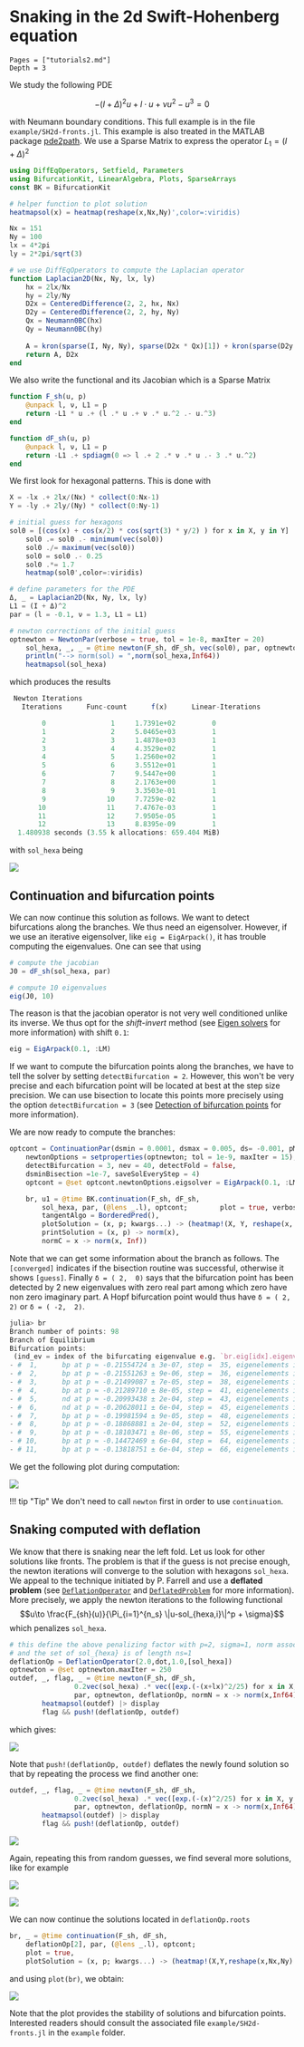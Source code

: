 # Snaking in the 2d Swift-Hohenberg equation

```@contents
Pages = ["tutorials2.md"]
Depth = 3
```

We study the following PDE

$$-(I+\Delta)^2 u+l\cdot u +\nu u^2-u^3 = 0$$

with Neumann boundary conditions. This full example is in the file `example/SH2d-fronts.jl`. This example is also treated in the MATLAB package [pde2path](http://www.staff.uni-oldenburg.de/hannes.uecker/pde2path/). We use a Sparse Matrix to express the operator $L_1=(I+\Delta)^2$

```julia
using DiffEqOperators, Setfield, Parameters
using BifurcationKit, LinearAlgebra, Plots, SparseArrays
const BK = BifurcationKit

# helper function to plot solution
heatmapsol(x) = heatmap(reshape(x,Nx,Ny)',color=:viridis)

Nx = 151
Ny = 100
lx = 4*2pi
ly = 2*2pi/sqrt(3)

# we use DiffEqOperators to compute the Laplacian operator
function Laplacian2D(Nx, Ny, lx, ly)
	hx = 2lx/Nx
	hy = 2ly/Ny
	D2x = CenteredDifference(2, 2, hx, Nx)
	D2y = CenteredDifference(2, 2, hy, Ny)
	Qx = Neumann0BC(hx)
	Qy = Neumann0BC(hy)
	
	A = kron(sparse(I, Ny, Ny), sparse(D2x * Qx)[1]) + kron(sparse(D2y * Qy)[1], sparse(I, Nx, Nx))
	return A, D2x
end
```
We also write the functional and its Jacobian which is a Sparse Matrix

```julia
function F_sh(u, p)
	@unpack l, ν, L1 = p
	return -L1 * u .+ (l .* u .+ ν .* u.^2 .- u.^3)
end

function dF_sh(u, p)
	@unpack l, ν, L1 = p
	return -L1 .+ spdiagm(0 => l .+ 2 .* ν .* u .- 3 .* u.^2)
end
```

We first look for hexagonal patterns. This is done with

```julia
X = -lx .+ 2lx/(Nx) * collect(0:Nx-1)
Y = -ly .+ 2ly/(Ny) * collect(0:Ny-1)

# initial guess for hexagons
sol0 = [(cos(x) + cos(x/2) * cos(sqrt(3) * y/2) ) for x in X, y in Y]
	sol0 .= sol0 .- minimum(vec(sol0))
	sol0 ./= maximum(vec(sol0))
	sol0 = sol0 .- 0.25
	sol0 .*= 1.7
	heatmap(sol0',color=:viridis)

# define parameters for the PDE
Δ, _ = Laplacian2D(Nx, Ny, lx, ly)
L1 = (I + Δ)^2
par = (l = -0.1, ν = 1.3, L1 = L1)

# newton corrections of the initial guess
optnewton = NewtonPar(verbose = true, tol = 1e-8, maxIter = 20)
	sol_hexa, _, _ = @time newton(F_sh, dF_sh, vec(sol0), par, optnewton)
	println("--> norm(sol) = ",norm(sol_hexa,Inf64))
	heatmapsol(sol_hexa)
```
which produces the results

```julia
 Newton Iterations 
   Iterations      Func-count      f(x)      Linear-Iterations

        0                1     1.7391e+02         0
        1                2     5.0465e+03         1
        2                3     1.4878e+03         1
        3                4     4.3529e+02         1
        4                5     1.2560e+02         1
        5                6     3.5512e+01         1
        6                7     9.5447e+00         1
        7                8     2.1763e+00         1
        8                9     3.3503e-01         1
        9               10     7.7259e-02         1
       10               11     7.4767e-03         1
       11               12     7.9505e-05         1
       12               13     8.8395e-09         1
  1.480938 seconds (3.55 k allocations: 659.404 MiB)
```

with `sol_hexa` being

![](sh2dhexa.png)

## Continuation and bifurcation points

We can now continue this solution as follows. We want to detect bifurcations along the branches. We thus need an eigensolver. However, if we use an iterative eigensolver, like `eig = EigArpack()`, it has trouble computing the eigenvalues. One can see that using 

```julia
# compute the jacobian
J0 = dF_sh(sol_hexa, par)

# compute 10 eigenvalues
eig(J0, 10)
```

The reason is that the jacobian operator is not very well conditioned unlike its inverse. We thus opt for the *shift-invert* method (see [Eigen solvers](@ref) for more information) with shift `0.1`:

```julia
eig = EigArpack(0.1, :LM)
```

If we want to compute the bifurcation points along the branches, we have to tell the solver by setting `detectBifurcation = 2`. However, this won't be very precise and each bifurcation point will be located at best at the step size precision. We can use bisection to locate this points more precisely using the option `detectBifurcation = 3` (see [Detection of bifurcation points](@ref) for more information).

We are now ready to compute the branches:

```julia
optcont = ContinuationPar(dsmin = 0.0001, dsmax = 0.005, ds= -0.001, pMax = 0.00, pMin = -1.0,
	newtonOptions = setproperties(optnewton; tol = 1e-9, maxIter = 15), maxSteps = 125,
	detectBifurcation = 3, nev = 40, detectFold = false, 
	dsminBisection =1e-7, saveSolEveryStep = 4)
	optcont = @set optcont.newtonOptions.eigsolver = EigArpack(0.1, :LM)

	br, u1 = @time BK.continuation(F_sh, dF_sh,
		sol_hexa, par, (@lens _.l), optcont;		plot = true, verbosity = 3,
		tangentAlgo = BorderedPred(),
		plotSolution = (x, p; kwargs...) -> (heatmap!(X, Y, reshape(x, Nx, Ny)'; color=:viridis, label="", kwargs...);ylims!(-1,1,subplot=4);xlims!(-.5,.3,subplot=4)),
		printSolution = (x, p) -> norm(x),
		normC = x -> norm(x, Inf))
```

Note that we can get some information about the branch as follows. The `[converged]` indicates if the bisection routine was successful, otherwise it shows `[guess]`. Finally `δ = ( 2,  0)` says that the bifurcation point has been detected by 2 new eigenvalues with zero real part among which zero have non zero imaginary part. A Hopf bifurcation point would thus have `δ = ( 2,  2)` or `δ = ( -2,  2)`.

```julia
julia> br
Branch number of points: 98
Branch of Equilibrium
Bifurcation points:
 (ind_ev = index of the bifurcating eigenvalue e.g. `br.eig[idx].eigenvals[ind_ev]`)
- #  1,      bp at p ≈ -0.21554724 ± 3e-07, step =  35, eigenelements in eig[ 36], ind_ev =   1 [converged], δ = ( 1,  0)
- #  2,      bp at p ≈ -0.21551263 ± 9e-06, step =  36, eigenelements in eig[ 37], ind_ev =   2 [converged], δ = ( 1,  0)
- #  3,      bp at p ≈ -0.21499087 ± 7e-05, step =  38, eigenelements in eig[ 39], ind_ev =   3 [converged], δ = ( 1,  0)
- #  4,      bp at p ≈ -0.21289710 ± 8e-05, step =  41, eigenelements in eig[ 42], ind_ev =   4 [converged], δ = ( 1,  0)
- #  5,      nd at p ≈ -0.20993438 ± 2e-04, step =  43, eigenelements in eig[ 44], ind_ev =   6 [converged], δ = ( 2,  0)
- #  6,      nd at p ≈ -0.20628011 ± 6e-04, step =  45, eigenelements in eig[ 46], ind_ev =   8 [converged], δ = ( 2,  0)
- #  7,      bp at p ≈ -0.19981594 ± 9e-05, step =  48, eigenelements in eig[ 49], ind_ev =   9 [converged], δ = ( 1,  0)
- #  8,      bp at p ≈ -0.18868881 ± 2e-04, step =  52, eigenelements in eig[ 53], ind_ev =  10 [converged], δ = ( 1,  0)
- #  9,      bp at p ≈ -0.18103471 ± 8e-06, step =  55, eigenelements in eig[ 56], ind_ev =  11 [converged], δ = ( 1,  0)
- # 10,      bp at p ≈ -0.14472469 ± 6e-04, step =  64, eigenelements in eig[ 65], ind_ev =  11 [converged], δ = (-1,  0)
- # 11,      bp at p ≈ -0.13818751 ± 6e-04, step =  66, eigenelements in eig[ 67], ind_ev =  10 [converged], δ = (-1,  0)
```

We get the following plot during computation:

![](sh2dbrhexa.png)

!!! tip "Tip"
    We don't need to call `newton` first in order to use `continuation`.

## Snaking computed with deflation

We know that there is snaking near the left fold. Let us look for other solutions like fronts. The problem is that if the guess is not precise enough, the newton iterations will converge to the solution with hexagons `sol_hexa`. We appeal to the technique initiated by P. Farrell and use a **deflated problem** (see [`DeflationOperator`](@ref) and [`DeflatedProblem`](@ref) for more information). More precisely, we apply the newton iterations to the following functional $$u\to \frac{F_{sh}(u)}{\Pi_{i=1}^{n_s} \|u-sol_{hexa,i}\|^p + \sigma}$$
which penalizes `sol_hexa`.

```julia
# this define the above penalizing factor with p=2, sigma=1, norm associated to dot
# and the set of sol_{hexa} is of length ns=1
deflationOp = DeflationOperator(2.0,dot,1.0,[sol_hexa])
optnewton = @set optnewton.maxIter = 250
outdef, _, flag, _ = @time newton(F_sh, dF_sh,
				0.2vec(sol_hexa) .* vec([exp.(-(x+lx)^2/25) for x in X, y in Y]),
				par, optnewton, deflationOp, normN = x -> norm(x,Inf64))
		heatmapsol(outdef) |> display
		flag && push!(deflationOp, outdef)
```
which gives:

![](sh2dfrontleft.png)

Note that `push!(deflationOp, outdef)` deflates the newly found solution so that by repeating the process we find another one:

```julia
outdef, _, flag, _ = @time newton(F_sh, dF_sh,
				0.2vec(sol_hexa) .* vec([exp.(-(x)^2/25) for x in X, y in Y]),
				par, optnewton, deflationOp, normN = x -> norm(x,Inf64))
		heatmapsol(outdef) |> display
		flag && push!(deflationOp, outdef)
```

![](sh2dfrontmiddle.png)

Again, repeating this from random guesses, we find several more solutions, like for example

![](sh2dsol4.png)

![](sh2dsol5.png)

We can now continue the solutions located in `deflationOp.roots`

```julia
br, _ = @time continuation(F_sh, dF_sh,
	deflationOp[2], par, (@lens _.l), optcont;
	plot = true, 
	plotSolution = (x, p; kwargs...) -> (heatmap!(X,Y,reshape(x,Nx,Ny)'; color=:viridis, label="", kwargs...)))
```

and using `plot(br)`, we obtain:

![](sh2dbranches.png)

Note that the plot provides the stability of solutions and bifurcation points. Interested readers should consult the associated file `example/SH2d-fronts.jl` in the `example` folder.